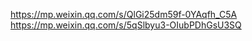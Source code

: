 https://mp.weixin.qq.com/s/QlGi25dm59f-0YAqfh_C5A
https://mp.weixin.qq.com/s/5qSlbyu3-OIubPDhGsU3SQ

